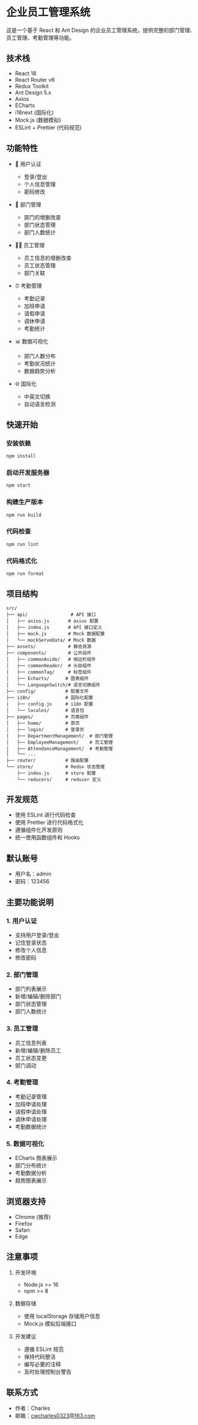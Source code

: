 # 企业员工管理系统

这是一个基于 React 和 Ant Design 的企业员工管理系统，提供完整的部门管理、员工管理、考勤管理等功能。

## 技术栈

- React 18
- React Router v6
- Redux Toolkit
- Ant Design 5.x
- Axios
- ECharts
- i18next (国际化)
- Mock.js (数据模拟)
- ESLint + Prettier (代码规范)

## 功能特性

- 🔐 用户认证

  - 登录/登出
  - 个人信息管理
  - 密码修改

- 👥 部门管理

  - 部门的增删改查
  - 部门状态管理
  - 部门人数统计

- 👨‍💼 员工管理

  - 员工信息的增删改查
  - 员工状态管理
  - 部门关联

- ⏰ 考勤管理

  - 考勤记录
  - 加班申请
  - 请假申请
  - 调休申请
  - 考勤统计

- 📊 数据可视化

  - 部门人数分布
  - 考勤状况统计
  - 数据趋势分析

- 🌐 国际化
  - 中英文切换
  - 自动语言检测

## 快速开始

### 安装依赖

```bash
npm install
```

### 启动开发服务器

```bash
npm start
```

### 构建生产版本

```bash
npm run build
```

### 代码检查

```bash
npm run lint
```

### 代码格式化

```bash
npm run format
```

## 项目结构

```
src/
├── api/                # API 接口
│   ├── axios.js       # axios 配置
│   ├── index.js       # API 接口定义
│   ├── mock.js        # Mock 数据配置
│   └── mockServeData/ # Mock 数据
├── assets/            # 静态资源
├── components/        # 公共组件
│   ├── commonAside/   # 侧边栏组件
│   ├── commonHeader/  # 头部组件
│   ├── commonTag/     # 标签组件
│   ├── Echarts/      # 图表组件
│   └── LanguageSwitch/# 语言切换组件
├── config/           # 配置文件
├── i18n/             # 国际化配置
│   ├── config.js     # i18n 配置
│   └── locales/      # 语言包
├── pages/            # 页面组件
│   ├── home/         # 首页
│   ├── login/        # 登录页
│   ├── DepartmentManagement/  # 部门管理
│   ├── EmployeeManagement/    # 员工管理
│   ├── AttendanceManagement/  # 考勤管理
│   └── ...
├── router/           # 路由配置
└── store/            # Redux 状态管理
    ├── index.js      # store 配置
    └── reducers/     # reducer 定义
```

## 开发规范

- 使用 ESLint 进行代码检查
- 使用 Prettier 进行代码格式化
- 遵循组件化开发原则
- 统一使用函数组件和 Hooks

## 默认账号

- 用户名：admin
- 密码：123456

## 主要功能说明

### 1. 用户认证

- 支持用户登录/登出
- 记住登录状态
- 修改个人信息
- 修改密码

### 2. 部门管理

- 部门列表展示
- 新增/编辑/删除部门
- 部门状态管理
- 部门人数统计

### 3. 员工管理

- 员工信息列表
- 新增/编辑/删除员工
- 员工状态变更
- 部门调动

### 4. 考勤管理

- 考勤记录管理
- 加班申请处理
- 请假申请处理
- 调休申请处理
- 考勤数据统计

### 5. 数据可视化

- ECharts 图表展示
- 部门分布统计
- 考勤数据分析
- 趋势图表展示

## 浏览器支持

- Chrome (推荐)
- Firefox
- Safari
- Edge

## 注意事项

1. 开发环境

   - Node.js >= 16
   - npm >= 8

2. 数据存储

   - 使用 localStorage 存储用户信息
   - Mock.js 模拟后端接口

3. 开发建议
   - 遵循 ESLint 规范
   - 保持代码整洁
   - 编写必要的注释
   - 及时处理控制台警告

## 联系方式

- 作者：Charles
- 邮箱：cwcharles0323@163.com
